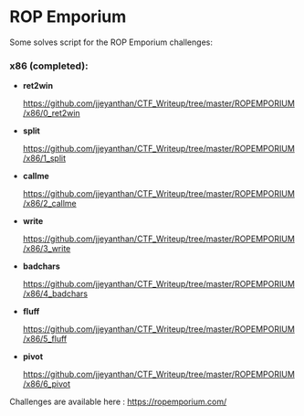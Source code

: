 # ROP Emporium 


Some solves script for the ROP Emporium challenges: 


### x86 (completed):


- **ret2win** 

    https://github.com/jjeyanthan/CTF_Writeup/tree/master/ROPEMPORIUM/x86/0_ret2win
 
- **split**

    https://github.com/jjeyanthan/CTF_Writeup/tree/master/ROPEMPORIUM/x86/1_split

- **callme**

    https://github.com/jjeyanthan/CTF_Writeup/tree/master/ROPEMPORIUM/x86/2_callme

- **write**

    https://github.com/jjeyanthan/CTF_Writeup/tree/master/ROPEMPORIUM/x86/3_write

- **badchars**

    https://github.com/jjeyanthan/CTF_Writeup/tree/master/ROPEMPORIUM/x86/4_badchars


- **fluff**

    https://github.com/jjeyanthan/CTF_Writeup/tree/master/ROPEMPORIUM/x86/5_fluff

- **pivot**

    https://github.com/jjeyanthan/CTF_Writeup/tree/master/ROPEMPORIUM/x86/6_pivot



Challenges are available here : https://ropemporium.com/